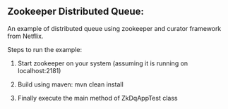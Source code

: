 Zookeeper Distributed Queue:
-----------------------------

An example of distributed queue using zookeeper and curator framework from Netflix.

Steps to run the example:

1) Start zookeeper on your system (assuming it is running on localhost:2181)

2) Build using maven: mvn clean install

3) Finally execute the main method of ZkDqAppTest class
